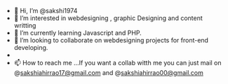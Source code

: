 - 👋 Hi, I’m @sakshi1974
- 👀 I’m interested in webdesigning , graphic Designing and content writting
- 🌱 I’m currently learning Javascript and PHP.
- 💞️ I’m looking to collaborate on webdesigning projects for front-end developing.
- 
- 📫 How to reach me ...If you want a collab witth me you can just mail on @sakshiahirrao17@gmail.com and @sakshiahirrao00@gmail.com

<!---
sakshi1974/sakshi1974 is a ✨ special ✨ repository because its `README.md` (this file) appears on your GitHub profile.
You can click the Preview link to take a look at your changes.
--->
